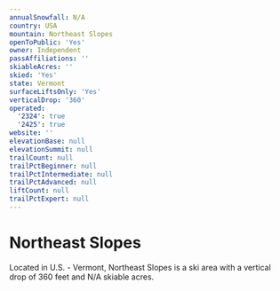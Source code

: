 ```yaml
---
annualSnowfall: N/A
country: USA
mountain: Northeast Slopes
openToPublic: 'Yes'
owner: Independent
passAffiliations: ''
skiableAcres: ''
skied: 'Yes'
state: Vermont
surfaceLiftsOnly: 'Yes'
verticalDrop: '360'
operated:
  '2324': true
  '2425': true
website: ''
elevationBase: null
elevationSummit: null
trailCount: null
trailPctBeginner: null
trailPctIntermediate: null
trailPctAdvanced: null
liftCount: null
trailPctExpert: null
---
```



# Northeast Slopes

Located in U.S. - Vermont, Northeast Slopes is a ski area with a vertical drop of 360 feet and N/A skiable acres.
